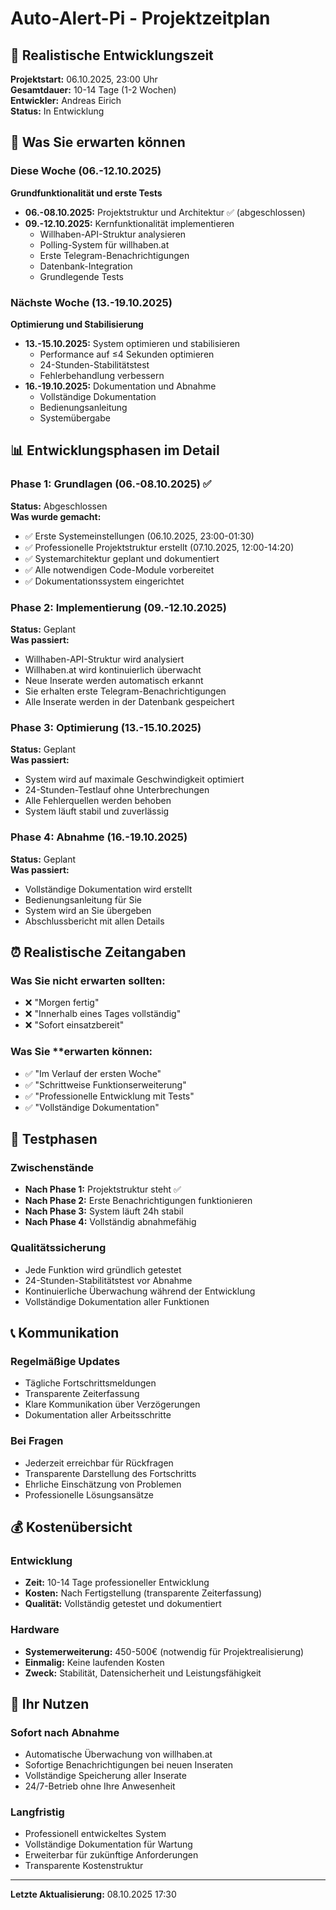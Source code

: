 # Auto-Alert-Pi - Projektzeitplan

## 📅 Realistische Entwicklungszeit

**Projektstart:** 06.10.2025, 23:00 Uhr  
**Gesamtdauer:** 10-14 Tage (1-2 Wochen)  
**Entwickler:** Andreas Eirich  
**Status:** In Entwicklung  

## 🎯 Was Sie erwarten können

### Diese Woche (06.-12.10.2025)
**Grundfunktionalität und erste Tests**

- **06.-08.10.2025:** Projektstruktur und Architektur ✅ (abgeschlossen)
- **09.-12.10.2025:** Kernfunktionalität implementieren
  - Willhaben-API-Struktur analysieren
  - Polling-System für willhaben.at
  - Erste Telegram-Benachrichtigungen
  - Datenbank-Integration
  - Grundlegende Tests

### Nächste Woche (13.-19.10.2025)
**Optimierung und Stabilisierung**

- **13.-15.10.2025:** System optimieren und stabilisieren
  - Performance auf ≤4 Sekunden optimieren
  - 24-Stunden-Stabilitätstest
  - Fehlerbehandlung verbessern
- **16.-19.10.2025:** Dokumentation und Abnahme
  - Vollständige Dokumentation
  - Bedienungsanleitung
  - Systemübergabe

## 📊 Entwicklungsphasen im Detail

### Phase 1: Grundlagen (06.-08.10.2025) ✅
**Status:** Abgeschlossen  
**Was wurde gemacht:**
- ✅ Erste Systemeinstellungen (06.10.2025, 23:00-01:30)
- ✅ Professionelle Projektstruktur erstellt (07.10.2025, 12:00-14:20)
- ✅ Systemarchitektur geplant und dokumentiert
- ✅ Alle notwendigen Code-Module vorbereitet
- ✅ Dokumentationssystem eingerichtet

### Phase 2: Implementierung (09.-12.10.2025)
**Status:** Geplant  
**Was passiert:**
- Willhaben-API-Struktur wird analysiert
- Willhaben.at wird kontinuierlich überwacht
- Neue Inserate werden automatisch erkannt
- Sie erhalten erste Telegram-Benachrichtigungen
- Alle Inserate werden in der Datenbank gespeichert

### Phase 3: Optimierung (13.-15.10.2025)
**Status:** Geplant  
**Was passiert:**
- System wird auf maximale Geschwindigkeit optimiert
- 24-Stunden-Testlauf ohne Unterbrechungen
- Alle Fehlerquellen werden behoben
- System läuft stabil und zuverlässig

### Phase 4: Abnahme (16.-19.10.2025)
**Status:** Geplant  
**Was passiert:**
- Vollständige Dokumentation wird erstellt
- Bedienungsanleitung für Sie
- System wird an Sie übergeben
- Abschlussbericht mit allen Details

## ⏰ Realistische Zeitangaben

### Was Sie **nicht** erwarten sollten:
- ❌ "Morgen fertig"
- ❌ "Innerhalb eines Tages vollständig"
- ❌ "Sofort einsatzbereit"

### Was Sie **erwarten können:
- ✅ "Im Verlauf der ersten Woche"
- ✅ "Schrittweise Funktionserweiterung"
- ✅ "Professionelle Entwicklung mit Tests"
- ✅ "Vollständige Dokumentation"

## 🧪 Testphasen

### Zwischenstände
- **Nach Phase 1:** Projektstruktur steht ✅
- **Nach Phase 2:** Erste Benachrichtigungen funktionieren
- **Nach Phase 3:** System läuft 24h stabil
- **Nach Phase 4:** Vollständig abnahmefähig

### Qualitätssicherung
- Jede Funktion wird gründlich getestet
- 24-Stunden-Stabilitätstest vor Abnahme
- Kontinuierliche Überwachung während der Entwicklung
- Vollständige Dokumentation aller Funktionen

## 📞 Kommunikation

### Regelmäßige Updates
- Tägliche Fortschrittsmeldungen
- Transparente Zeiterfassung
- Klare Kommunikation über Verzögerungen
- Dokumentation aller Arbeitsschritte

### Bei Fragen
- Jederzeit erreichbar für Rückfragen
- Transparente Darstellung des Fortschritts
- Ehrliche Einschätzung von Problemen
- Professionelle Lösungsansätze

## 💰 Kostenübersicht

### Entwicklung
- **Zeit:** 10-14 Tage professioneller Entwicklung
- **Kosten:** Nach Fertigstellung (transparente Zeiterfassung)
- **Qualität:** Vollständig getestet und dokumentiert

### Hardware
- **Systemerweiterung:** 450-500€ (notwendig für Projektrealisierung)
- **Einmalig:** Keine laufenden Kosten
- **Zweck:** Stabilität, Datensicherheit und Leistungsfähigkeit

## 🎯 Ihr Nutzen

### Sofort nach Abnahme
- Automatische Überwachung von willhaben.at
- Sofortige Benachrichtigungen bei neuen Inseraten
- Vollständige Speicherung aller Inserate
- 24/7-Betrieb ohne Ihre Anwesenheit

### Langfristig
- Professionell entwickeltes System
- Vollständige Dokumentation für Wartung
- Erweiterbar für zukünftige Anforderungen
- Transparente Kostenstruktur

---
**Letzte Aktualisierung:** 08.10.2025 17:30